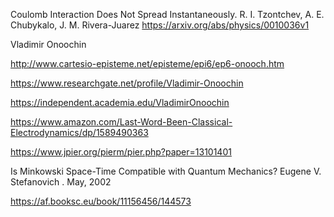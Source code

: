 Coulomb Interaction Does Not Spread Instantaneously. R. I. Tzontchev, A. E. Chubykalo, J. M. Rivera-Juarez
https://arxiv.org/abs/physics/0010036v1


Vladimir Onoochin

http://www.cartesio-episteme.net/episteme/epi6/ep6-onooch.htm

https://www.researchgate.net/profile/Vladimir-Onoochin

https://independent.academia.edu/VladimirOnoochin

https://www.amazon.com/Last-Word-Been-Classical-Electrodynamics/dp/1589490363

https://www.jpier.org/pierm/pier.php?paper=13101401

Is Minkowski Space-Time Compatible with Quantum Mechanics?
Eugene V. Stefanovich . May, 2002

https://af.booksc.eu/book/11156456/144573

